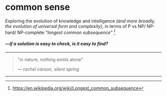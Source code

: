 # common sense

Exploring the evolution of knowledge and intelligence *(and more broadly, the evolution of universal form and complexity)*, in terms of P vs NP/ NP-hard/ NP-complete *"longest common subsequence"* [^1]  

#### *—if a solution is easy to check, is it easy to find?*

---

> "in nature, nothing exists alone"
> 
> *— rachel carson, silent spring*

---







[^1]: https://en.wikipedia.org/wiki/Longest_common_subsequence
